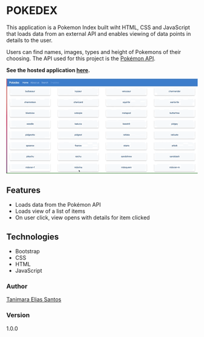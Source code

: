 # POKEDEX

This application is a Pokemon Index built wiht HTML, CSS and JavaScript that loads data from an external API and enables viewing of data points in details to the user.

Users can find names, images, types and height of Pokemons of their choosing. The API used for this project is the [Pokémon API](https://pokeapi.co/).

**See the hosted application [here](https://anthropovixen.github.io/pokedexproject/).**

![Pokemon Index Showcase](img/pokedexshowcase.gif)

## Features

- Loads data from the Pokémon API
- Loads view of a list of items
- On user click, view opens with details for item clicked

## Technologies

- Bootstrap
- CSS
- HTML
- JavaScript

### Author

[Tanimara Elias Santos](https://github.com/anthropovixen)

### Version

1.0.0
